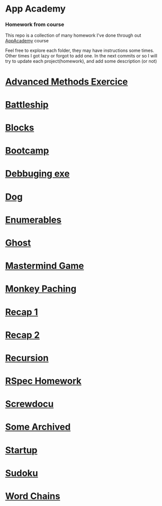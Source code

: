 # App Academy

### Homework from course

This repo is a collection of many homework I've done through out [AppAcademy](http://open.appacademy.io) course

Feel free to explore each folder, they may have instructions some times. Other times I got lazy or forgot to add one.
In the next commits or so I will try to update each project(homework), and add some description (or not)

# [Advanced Methods Exercice](advanced_methods_exercise/)
# [Battleship](advanced_methods_solution/)
# [Blocks](blocks_project/)
# [Bootcamp](bootcamp_project/)
# [Debbuging exe](debugging_exercise_2/)
# [Dog]()
# [Enumerables]()
# [Ghost]()
# [Mastermind Game]()
# [Monkey Paching]()
# [Recap 1]()
# [Recap 2]()
# [Recursion]()
# [RSpec Homework]()
# [Screwdocu]()
# [Some Archived]()
# [Startup]()
# [Sudoku]()
# [Word Chains]()
